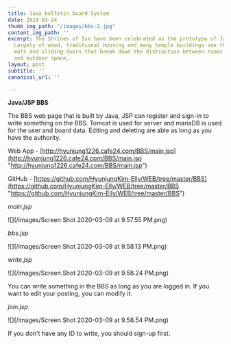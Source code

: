 ```yaml
---
title: Java bulletin board System
date: 2019-03-24
thumb_img_path: "/images/bbs-2.jpg"
content_img_path: ''
excerpt: The Shrines of Ise have been celebrated as the prototype of Japanese architecture.
  Largely of wood, traditional housing and many temple buildings see the use of tatami
  mats and sliding doors that break down the distinction between rooms and indoor
  and outdoor space.
layout: post
subtitle: ''
canonical_url: ''

---
```

**Java/JSP BBS**

The BBS web page that is built by Java, JSP can register and sign-in to write something on the BBS. Tomcat is used for server and mariaDB is used for the user and board data. Editing and deleting are able as long as you have the authority.

Web App - [http://hyunjung1226.cafe24.com/BBS/main.jsp](http://hyunjung1226.cafe24.com/BBS/main.jsp "http://hyunjung1226.cafe24.com/BBS/main.jsp")

GitHub - [https://github.com/HyunjungKim-Elly/WEB/tree/master/BBS](https://github.com/HyunjungKim-Elly/WEB/tree/master/BBS "https://github.com/HyunjungKim-Elly/WEB/tree/master/BBS")

_main.jsp_

![](/images/Screen Shot 2020-03-09 at 9.57.55 PM.png)

_bbs.jsp_

![](/images/Screen Shot 2020-03-09 at 9.58.13 PM.png)

_write.jsp_

![](/images/Screen Shot 2020-03-09 at 9.58.24 PM.png)

You can write something in the BBS as long as you are logged in. If you want to edit your posting, you can modify it.

_join.jsp_

![](/images/Screen Shot 2020-03-09 at 9.58.54 PM.png)

If you don't have any ID to write, you should sign-up first.